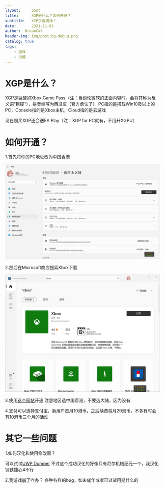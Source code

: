 ```yaml
---
layout:     post
title:      XGP是什么？如何开通？
subtitle:   XGP永远滴神！
date:       2021-11-03
author:  DreamCat
header-img: img/post-bg-debug.png
catalog: true
tags:
    - 游戏
    - 白嫖
---
```



# XGP是什么？

XGP是巨硬的Xbox Game Pass（注：当谈论微软的正面内容时，会将其称为反义词“巨硬”），拼音缩写为西瓜皮（官方承认了）
PC指的是搭载Win10及以上的PC，Console指的是Xbox主机，Cloud指的是云游戏

现在购买XGP还会送EA Play（注：XGP for PC就有，不用开XGPU）


# 如何开通？

1.首先将你的PC地址改为中国香港

![](https://github.com/DreamingCats/dreamingcats.github.io/raw/main/img/XGP/Location.png)

2.然后在Microsoft商店搜索Xbox下载

![](https://github.com/DreamingCats/dreamingcats.github.io/raw/main/img/XGP/Xbox.png)

3.使用<a href="https://www.microsoft.com/zh-hk/p/xbox-game-pass/CFQ7TTC0KGQ8/0002?rtc=1&activetab=pivot%3aoverviewtab" target="_blank">这个网站</a>开通
注意地区选中国香港，不要选大陆，因为没有

4.支付可以选择支付宝，新用户首月10港币，之后续费每月29港币，不多有时会有10港币三个月的活动

# 其它一些问题
1.如何汉化和使用修改器？

可以试试[UWP Dumper](https://github.com/Wunkolo/UWPDumper)
不过这个成功汉化的好像只有尼尔机械纪元一个，我汉化钢铁雄心4不行

2.我游戏崩了咋办？
各种各样的bug，如未成年或者已过试用期什么的